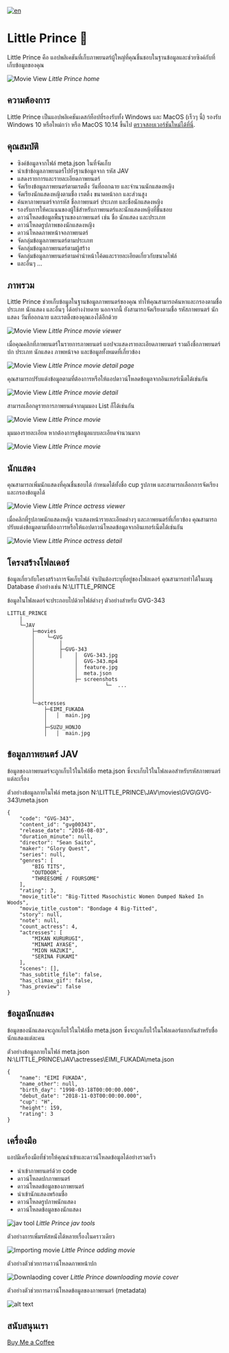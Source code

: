 
[![en](https://img.shields.io/badge/lang-en-red.svg)](https://github.com/little-prince-app/little-prince-app/blob/main/README.md)

# Little Prince 👋
Little Prince คือ แอปพลิเคชันที่เก็บภาพยนตร์ผู้ใหญ่ที่คุณชื่นชอบในฐานข้อมูลและช่วยซิงค์กับที่เก็บข้อมูลของคุณ

![Movie View](files/image_jav_landing_page.png)
_Little Prince home_

## ความต้องการ
Little Prince เป็นแอปพลิเคชันเดสก์ท็อปที่รองรับทั้ง Windows และ MacOS (เร็วๆ นี้) รองรับ Windows 10 หรือใหม่กว่า หรือ MacOS 10.14 ขึ้นไป  [ตรวจสอบเวอร์ชันใหม่ได้ที่นี่](https://github.com/little-prince-app/little-prince-app/releases).

## คุณสมบัติ
* ซิงค์ข้อมูลจากไฟล์ meta.json ในที่จัดเก็บ
* นำเข้าข้อมูลภาพยนตร์ไปยังฐานข้อมูลจาก รหัส JAV
* แสดงรายการและรายละเอียดภาพยนตร์
* จัดเรียงข้อมูลภาพยนตร์ตามเรตติ้ง วันที่ออกฉาย และจำนวนนักแสดงหญิง
* จัดเรียงนักแสดงหญิงตามชื่อ เรตติ้ง ขนาดหน้าอก และส่วนสูง
* ค้นหาภาพยนตร์จากรหัส ชื่อภาพยนตร์ ประเภท และชื่อนักแสดงหญิง
* รองรับการให้คะแนนของผู้ใช้สำหรับภาพยนตร์และนักแสดงหญิงที่ชื่นชอบ
* ดาวน์โหลดข้อมูลพื้นฐานของภาพยนตร์ เช่น ชื่อ นักแสดง และประเภท
* ดาวน์โหลดรูปภาพของนักแสดงหญิง
* ดาวน์โหลดภาพหน้าจอภาพยนตร์
* จัดกลุ่มข้อมูลภาพยนตร์ตามประเภท
* จัดกลุ่มข้อมูลภาพยนตร์ตามผู้สร้าง
* จัดกลุ่มข้อมูลภาพยนตร์ตามคำนำหน้าโค้ดและรายละเอียดเกี่ยวกับขนาดไฟล์
* และอื่นๆ ...

## ภาพรวม

Little Prince ช่วยเก็บข้อมูลในฐานข้อมูลภาพยนตร์ของคุณ ทำให้คุณสามารถค้นหาและกรองตามชื่อ ประเภท นักแสดง และอื่นๆ ได้อย่างง่ายดาย นอกจากนี้ ยังสามารถจัดเรียงตามชื่อ รหัสภาพยนตร์ นักแสดง วันที่ออกฉาย และเรตติ้งของคุณเองได้อีกด้วย

![Movie View](files/image_jav_movie_gridview.png)
_Little Prince movie viewer_

เมื่อคุณคลิกที่ภาพยนตร์ในรายการภาพยนตร์ แอปจะแสดงรายละเอียดภาพยนตร์ รวมถึงชื่อภาพยนตร์ ปก ประเภท นักแสดง ภาพหน้าจอ และข้อมูลทั้งหมดที่เกี่ยวข้อง

![Movie View](files/image_jav_movie_detail_view.png)
_Little Prince movie detail page_

คุณสามารถปรับแต่งข้อมูลตามที่ต้องการหรือให้แอปดาวน์โหลดข้อมูลจากอินเทอร์เน็ตได้เช่นกัน

![Movie View](files/image_jav_movie_detail_view_form.png)
_Little Prince movie detail_

สามารถเลือกดูรายการภาพยนต์จากมุมมอง List ก็ได้เช่นกัน 

![Movie View](files/image_jav_movie_list_view.png)
_Little Prince movie_

มุมมองรายละเอียด หากต้องการดูข้อมูลแบบละเอียดจำนวนมาก

![Movie View](files/image_jav_actress_detail_view.png)
_Little Prince movie_

## นักแสดง

คุณสามารถเพิ่มนักแสดงที่คุณชื่นชอบได้ กำหนดได้ทั้งชื่อ cup รูปภาพ และสามารถเลือกการจัดเรียงและกรองข้อมูลได้

![Movie View](files/image_jav_actress_view.png)
_Little Prince actress viewer_

เมื่อคลิกที่รูปภาพนักแสดงหญิง จะแสดงหน้ารายละเอียดต่างๆ และภาพยนตร์ที่เกี่ยวข้อง คุณสามารถปรับแต่งข้อมูลตามที่ต้องการหรือให้แอปดาวน์โหลดข้อมูลจากอินเทอร์เน็ตได้เช่นกัน

![Movie View](files/image_jav_actress_detail_view.png)
_Little Prince actress detail_


## โครงสร้างโฟลเดอร์

ข้อมูลเกี่ยวกับโครงสร้างการจัดเก็บไฟล์ จำเป้นต้องระบุที่อยู่ของโฟลเดอร์ คุณสามารถทำได้ในเมนู Database ตัวอย่างเช่น N:\LITTLE_PRINCE

ข้อมูลในโฟลเดอร์จะประกอบไปด้วยไฟล์ต่างๆ
ตัวอย่างสำหรับ GVG-343

```
LITTLE_PRINCE
    │
    └─JAV
        ├─movies
        │    └─GVG
        │        │  
        │        ├─GVG-343
        │        │    │  GVG-343.jpg
        │             │  GVG-343.mp4
        │             │  feature.jpg
        │             │  meta.json
        │             ├─ screenshots 
        │                       └─  ...
        │
        │
        └─actresses
            ├─EIMI_FUKADA
            │   │  main.jpg
            │   
            ├─SUZU_HONJO
            │   │  main.jpg
```

## ข้อมูลภาพยนตร์ JAV

ข้อมูลของภาพยนตร์จะถูกเก็บไว้ในไฟล์ชื่อ meta.json ซึ่งจะเก็บไว้ในโฟลเดอสำหรับรหัสภาพยนตร์แต่ละเรื่อง

ตัวอย่างข้อมูลภายในไฟล์ meta.json
N:\LITTLE_PRINCE\JAV\movies\GVG\GVG-343\meta.json

```
{
    "code": "GVG-343",
    "content_id": "gvg00343",
    "release_date": "2016-08-03",
    "duration_minute": null,
    "director": "Sean Saito",
    "maker": "Glory Quest",
    "series": null,
    "genres": [
        "BIG TITS",
        "OUTDOOR",
        "THREESOME / FOURSOME"
    ],
    "rating": 3,
    "movie_title": "Big-Titted Masochistic Women Dumped Naked In Woods",
    "movie_title_custom": "Bondage 4 Big-Titted",
    "story": null,
    "note": null,
    "count_actress": 4,
    "actresses": [
        "MIKAN KURURUGI",
        "MINAMI AYASE",
        "MION HAZUKI",
        "SERINA FUKAMI"
    ],
    "scenes": [],
    "has_subtitle_file": false,
    "has_climax_gif": false,
    "has_preview": false
}
```

## ข้อมูลนักแสดง

ข้อมูลของนักแสดงจะถูกเก็บไว้ในไฟล์ชื่อ meta.json ซึ่งจะถูกเก็บไว้ในโฟลเดอร์แยกกันสำหรับชื่อนักแสดงแต่ละคน

ตัวอย่างข้อมูลภายในไฟล์ meta.json
N:\LITTLE_PRINCE\JAV\actresses\EIMI_FUKADA\meta.json

```
{
    "name": "EIMI FUKADA",
    "name_other": null,
    "birth_day": "1998-03-18T00:00:00.000",
    "debut_date": "2018-11-03T00:00:00.000",
    "cup": "H",
    "height": 159,
    "rating": 3
}
```

## เครื่องมือ

แอปมีเครื่องมือที่ช่วยให้คุณนำเข้าและดาวน์โหลดข้อมูลได้อย่างรวดเร็ว
* นำเข้าภาพยนตร์ด้วย code
* ดาวน์โหลดปกภาพยนตร์
* ดาวน์โหลดข้อมูลของภาพยนตร์
* นำเข้านักแสดงพร้อมชื่อ
* ดาวน์โหลดรูปภาพนักแสดง
* ดาวน์โหลดข้อมูลของนักแสดง

![jav tool](files/image_jav_tool.png)
_Little Prince jav tools_


ตัวอย่างการเพิ่มรหัสหนังได้หลายเรื่องในคราวเดียว

![Importing movie](files/image_jav_importing_movie_page.png)
_Little Prince adding movie_

ตัวอย่างตัวช่วยการดาวน์โหลดภาพหน้าปก

![Downlaoding cover](files/image_jav_download_movie_cover_page.png)
_Little Prince downloading movie cover_


ตัวอย่างตัวช่วยการดาวน์โหลดข้อมูลของภาพยนตร์ (metadata)

![alt text](files/image_jav_download_movie_metadata_page.png)

## สนับสนุนเรา

[Buy Me a Coffee](https://buymeacoffee.com/little.prince)